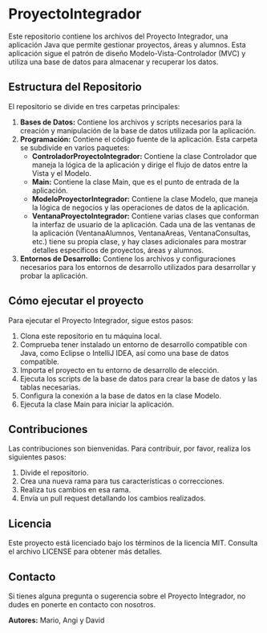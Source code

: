 # ProyectoIntegrador

Este repositorio contiene los archivos del Proyecto Integrador, una aplicación Java que permite gestionar proyectos, áreas y alumnos. Esta aplicación sigue el patrón de diseño Modelo-Vista-Controlador (MVC) y utiliza una base de datos para almacenar y recuperar los datos.

## Estructura del Repositorio

El repositorio se divide en tres carpetas principales:

1. **Bases de Datos:** Contiene los archivos y scripts necesarios para la creación y manipulación de la base de datos utilizada por la aplicación.
2. **Programación:** Contiene el código fuente de la aplicación. Esta carpeta se subdivide en varios paquetes:
   - **ControladorProyectoIntegrador:** Contiene la clase Controlador que maneja la lógica de la aplicación y dirige el flujo de datos entre la Vista y el Modelo.
   - **Main:** Contiene la clase Main, que es el punto de entrada de la aplicación.
   - **ModeloProyectorIntegrador:** Contiene la clase Modelo, que maneja la lógica de negocios y las operaciones de datos de la aplicación.
   - **VentanaProyectoIntegrador:** Contiene varias clases que conforman la interfaz de usuario de la aplicación. Cada una de las ventanas de la aplicación (VentanaAlumnos, VentanaAreas, VentanaConsultas, etc.) tiene su propia clase, y hay clases adicionales para mostrar detalles específicos de proyectos, áreas y alumnos.
3. **Entornos de Desarrollo:** Contiene los archivos y configuraciones necesarios para los entornos de desarrollo utilizados para desarrollar y probar la aplicación.

## Cómo ejecutar el proyecto

Para ejecutar el Proyecto Integrador, sigue estos pasos:

1. Clona este repositorio en tu máquina local.
2. Comprueba tener instalado un entorno de desarrollo compatible con Java, como Eclipse o IntelliJ IDEA, así como una base de datos compatible.
3. Importa el proyecto en tu entorno de desarrollo de elección.
4. Ejecuta los scripts de la base de datos para crear la base de datos y las tablas necesarias.
5. Configura la conexión a la base de datos en la clase Modelo.
6. Ejecuta la clase Main para iniciar la aplicación.

## Contribuciones

Las contribuciones son bienvenidas. Para contribuir, por favor, realiza los siguientes pasos:

1. Divide el repositorio.
2. Crea una nueva rama para tus características o correcciones.
3. Realiza tus cambios en esa rama.
4. Envía un pull request detallando los cambios realizados.

## Licencia

Este proyecto está licenciado bajo los términos de la licencia MIT. Consulta el archivo LICENSE para obtener más detalles.

## Contacto

Si tienes alguna pregunta o sugerencia sobre el Proyecto Integrador, no dudes en ponerte en contacto con nosotros.

**Autores:** Mario, Angi y David
